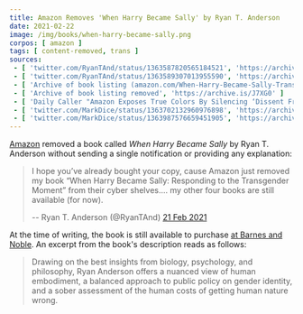 ```yaml
---
title: Amazon Removes 'When Harry Became Sally' by Ryan T. Anderson
date: 2021-02-22
image: /img/books/when-harry-became-sally.png
corpos: [ amazon ]
tags: [ content-removed, trans ]
sources:
 - [ 'twitter.com/RyanTAnd/status/1363587820565184521', 'https://archive.is/aYfRq' ]
 - [ 'twitter.com/RyanTAnd/status/1363589307013955590', 'https://archive.is/IUWsi' ]
 - [ 'Archive of book listing (amazon.com/When-Harry-Became-Sally-Transgender/dp/1974919269)', 'https://archive.is/BtWw6' ]
 - [ 'Archive of book listing removed', 'https://archive.is/J7XG0' ]
 - [ 'Daily Caller "Amazon Exposes True Colors By Silencing ‘Dissent From A New Orthodoxy,’ Author Says" by Mary Margaret Olohan (22 Feb 2021)', 'https://archive.is/dVV88' ]
 - [ 'twitter.com/MarkDice/status/1363702132960976898', 'https://archive.is/kEV11' ]
 - [ 'twitter.com/MarkDice/status/1363987576659451905', 'https://archive.is/ZcfFr' ]
---
```


[Amazon](/amazon/) removed a book called _When Harry Became Sally_ by Ryan T.
Anderson without sending a single notification or providing any explanation:

> I hope you’ve already bought your copy, cause Amazon just removed my book
> “When Harry Became Sally: Responding to the Transgender Moment” from their
> cyber shelves.... my other four books are still available (for now).
>
> -- Ryan T. Anderson (@RyanTAnd) [21 Feb 2021](https://archive.is/aYfRq)

At the time of writing, the book is still available to purchase [at Barnes and
Noble](https://www.barnesandnoble.com/w/when-harry-became-sally-ryan-anderson/1125792437).
An excerpt from the book's description reads as follows:

> Drawing on the best insights from biology, psychology, and philosophy, Ryan
> Anderson offers a nuanced view of human embodiment, a balanced approach to
> public policy on gender identity, and a sober assessment of the human costs
> of getting human nature wrong.
